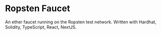 # Ropsten Faucet
An ether faucet running on the Ropsten test network. Written with Hardhat, Solidity, TypeScript, React, NextJS.
